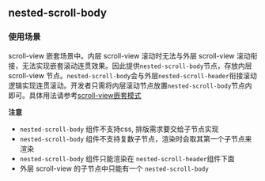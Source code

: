 ## nested-scroll-body

<!-- UTSCOMJSON.nested-scroll-body.description -->

<!-- UTSCOMJSON.nested-scroll-body.attribute -->

<!-- UTSCOMJSON.nested-scroll-body.event -->

### 使用场景

scroll-view 嵌套场景中。内层 scroll-view 滚动时无法与外层 scroll-view 滚动衔接，无法实现嵌套滚动连贯效果。因此提供`nested-scroll-body`节点，存放内层 scroll-view 节点。`nested-scroll-body`会与外层`nested-scroll-header`衔接滚动逻辑实现连贯滚动。开发者只需将内层滚动节点放置`nested-scroll-body`节点内即可。具体用法请参考[scroll-view嵌套模式](https://doc.dcloud.net.cn/uni-app-x/component/scroll-view.html#nested-scroll-view)

**注意**

+ `nested-scroll-body` 组件不支持css, 排版需求要交给子节点实现
+ `nested-scroll-body` 组件不支持复数子节点，渲染时会取其第一个子节点来渲染
+ `nested-scroll-body` 组件只能渲染在 `nested-scroll-header`组件下面
+ 外层 scroll-view 的子节点中只能有一个 `nested-scroll-body`

<!-- UTSCOMJSON.nested-scroll-body.compatibility -->

<!-- UTSCOMJSON.nested-scroll-body.children -->

<!-- UTSCOMJSON.nested-scroll-body.example -->

<!-- UTSCOMJSON.nested-scroll-body.reference -->
